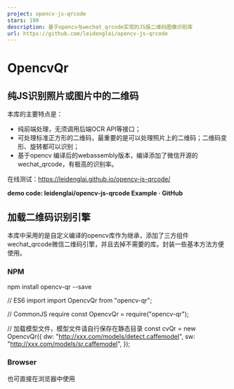 ```yaml
---
project: opencv-js-qrcode
stars: 190
description: 基于opencv与wechat_qrcode实现的JS版二维码图像识别库
url: https://github.com/leidenglai/opencv-js-qrcode
---
```


OpencvQr
========

纯JS识别照片或图片中的二维码
---------------

本库的主要特点是：

-   纯前端处理，无须调用后端OCR API等接口；
-   可处理标准正方形的二维码，最重要的是可以处理照片上的二维码；二维码变形、旋转都可以识别；
-   基于opencv 编译后的webassembly版本，编译添加了微信开源的wechat\_qrcode，有极高的识别率。

在线测试：https://leidenglai.github.io/opencv-js-qrcode/

**demo code: leidenglai/opencv-js-qrcode Example · GitHub**

加载二维码识别引擎
---------

本库中采用的是自定义编译的opencv库作为继承，添加了三方组件wechat\_qrcode微信二维码引擎，并且去掉不需要的库。封装一些基本方法方便使用。

### NPM

npm install opencv-qr --save

// ES6 import
import OpencvQr from "opencv-qr";

// CommonJS require
const OpencvQr \= require("opencv-qr");

// 加载模型文件，模型文件请自行保存在静态目录
const cvQr \= new OpencvQr({
  dw: "http://xxx.com/models/detect.caffemodel",
  sw: "http://xxx.com/models/sr.caffemodel",
});

### Browser

也可直接在浏览器中使用

<script src\="dist/OpencvQr.js"\></script\>
<script\>
  const cvQr \= new OpencvQr({
    dw: "http://xxx.com/models/detect.caffemodel",
    sw: "http://xxx.com/models/sr.caffemodel",
  });
</script\>

### 使用

OpencvQr暴露一个加载方法和三个使用方法, 支持typescript类型 OpencvQr.d.ts

  // 初始化时需自行加载模型文件，模型文件请自行保存为静态文件，不可编译转换
  const cvQr \= new OpencvQr({
    dw: "http://xxx.com/models/detect.caffemodel",
    sw: "http://xxx.com/models/sr.caffemodel",
  });

  // 加载canvas中的图像
  const result \= cvQr.load("canvasInput");

  // 返回解析结果字符
  const infos \= result?.getInfos();
  // 返回解析的二维码截取图像 ImageData
  const images \= result?.getImages();
  // 返回已识别的二维码图像相对于原图的位置信息 坐标和宽高
  const sizes \= result?.getSizes();

  // 清除加载图片，释放内存
  result?.clear(); 
  // or
  cvQr.clear();

浏览器兼容性：
-------

暨WebAssembly兼容性，基本上现代浏览器都是支持的：
